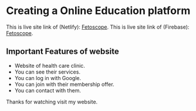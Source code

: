# Creating a Online Education platform

This is live site link of (Netlify):  [Fetoscope](https://mystifying-babbage-e43a43.netlify.app/).
This is live site link of (Firebase):  [Fetoscope](https://educative.netlify.app/).

## Important Features of website
<ul>
    <li>Website of health care clinic.</li>
    <li>You can see their services.</li>
    <li>You can log in with Google.</li>
    <li>You can join with their membership offer.</li>
    <li>You can contact with them.</li>
</ul>

Thanks for watching visit my website.